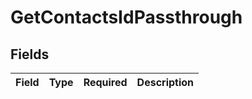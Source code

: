 # GetContactsIdPassthrough


## Fields

| Field       | Type        | Required    | Description |
| ----------- | ----------- | ----------- | ----------- |